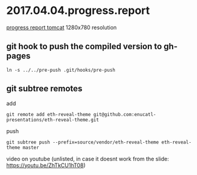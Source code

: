 # 2017.04.04.progress.report
[progress report tomcat](http://enucatl-presentations.github.io/2017.04.04.progress.report)
1280x780 resolution

git hook to push the compiled version to gh-pages
-------------------------------------------------
```
ln -s ../../pre-push .git/hooks/pre-push 
```

git subtree remotes
-------------------
add
```
git remote add eth-reveal-theme git@github.com:enucatl-presentations/eth-reveal-theme.git
```

push
```
git subtree push --prefix=source/vendor/eth-reveal-theme eth-reveal-theme master
```

video on youtube (unlisted, in case it doesnt work from the slide: https://youtu.be/ZhTkCU1hT08)
